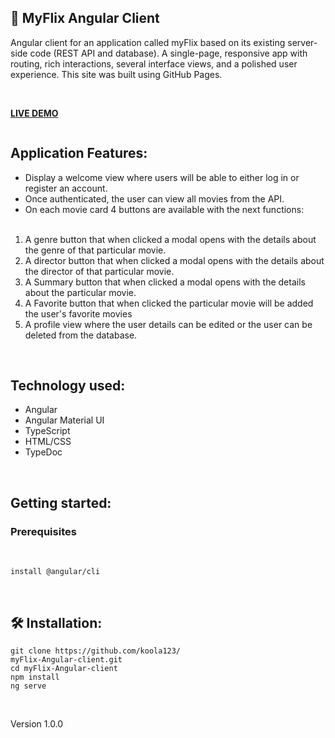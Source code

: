 ## 🚀 MyFlix Angular Client

Angular client for an application called myFlix based on its existing server-side code (REST API and database). A single-page, responsive app with routing, rich interactions, several interface views, and a polished user experience.
This site was built using GitHub Pages.

<br/>

<strong>[LIVE DEMO](https://koola123.github.io/myFlix-Angular-client/)</strong>

![]()

## Application Features:

- Display a welcome view where users will be able to either log in or register an account.
- Once authenticated, the user can view all movies from the API.
- On each movie card 4 buttons are available with the next functions:
<br><br>

1.	A genre button that when clicked a modal opens with the details about the genre of that particular movie.
2.	A director button that when clicked a modal opens with the details about the director of that particular movie.
3.	A Summary button that when clicked a modal opens with the details about the particular movie.
4.	A Favorite button that when clicked the particular movie will be added the user's favorite movies
5.	A profile view where the user details can be edited or the user can be deleted from the database.

<br>


## Technology used:

- Angular
- Angular Material UI
- TypeScript
- HTML/CSS
- TypeDoc

<br>

## Getting started:

### Prerequisites

<br>

`install @angular/cli`

<br>

## 🛠 Installation:

````
git clone https://github.com/koola123/
myFlix-Angular-client.git
cd myFlix-Angular-client
npm install
ng serve
````
<br>

Version 1.0.0

